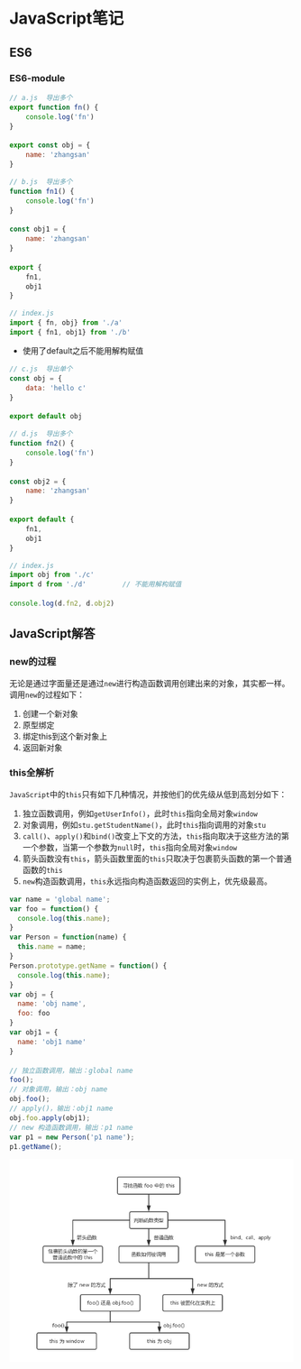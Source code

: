 # JavaScript笔记

## ES6

### ES6-module

```js
// a.js  导出多个
export function fn() {
	console.log('fn')
}

export const obj = {
	name: 'zhangsan'
}
```

```js
// b.js  导出多个
function fn1() {
	console.log('fn')
}

const obj1 = {
	name: 'zhangsan'
}

export {
	fn1,
	obj1
}
```

```js
// index.js
import { fn, obj} from './a'
import { fn1, obj1} from './b'
```

- 使用了default之后不能用解构赋值

```js
// c.js  导出单个
const obj = {
	data: 'hello c'
}

export default obj
```

```js
// d.js  导出多个
function fn2() {
	console.log('fn')
}

const obj2 = {
	name: 'zhangsan'
}

export default {
	fn1,
	obj1
}
```

```js
// index.js
import obj from './c'
import d from './d'         // 不能用解构赋值

console.log(d.fn2, d.obj2)
```

## JavaScript解答

### new的过程

无论是通过字面量还是通过`new`进行构造函数调用创建出来的对象，其实都一样。调用`new`的过程如下：

1. 创建一个新对象
2. 原型绑定
3. 绑定this到这个新对象上
4. 返回新对象

### this全解析

`JavaScript`中的`this`只有如下几种情况，并按他们的优先级从低到高划分如下：

1. 独立函数调用，例如`getUserInfo()`，此时`this`指向全局对象`window`
2. 对象调用，例如`stu.getStudentName()`，此时`this`指向调用的对象`stu`
3. `call()`、`apply()`和`bind()`改变上下文的方法，`this`指向取决于这些方法的第一个参数，当第一个参数为`null`时，`this`指向全局对象`window`
4. 箭头函数没有`this`，箭头函数里面的`this`只取决于包裹箭头函数的第一个普通函数的`this`
5. `new`构造函数调用，`this`永远指向构造函数返回的实例上，优先级最高。

```js
var name = 'global name';
var foo = function() {
  console.log(this.name);
}
var Person = function(name) {
  this.name = name;
}
Person.prototype.getName = function() {
  console.log(this.name);
}
var obj = {
  name: 'obj name',
  foo: foo
}
var obj1 = {
  name: 'obj1 name'
}

// 独立函数调用，输出：global name
foo();
// 对象调用，输出：obj name
obj.foo();
// apply()，输出：obj1 name
obj.foo.apply(obj1);
// new 构造函数调用，输出：p1 name
var p1 = new Person('p1 name');
p1.getName();
```

![this解析](../img/javascript/this.png)